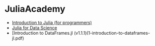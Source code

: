 # JuliaAcademy

* [Introduction to Julia (for programmers)](certificate-of-completion-for-introduction-to-julia.pdf)
* [Julia for Data Science](certificate-of-completion-for-julia-for-data-science.pdf)
* [Introduction to DataFrames.jl (v1.1.1)(1-introduction-to-dataframes-jl.pdf)
